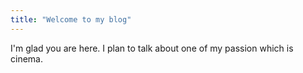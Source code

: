 ```yaml
---
title: "Welcome to my blog"
---
```


I'm glad you are here. I plan to talk about one of my passion which is cinema.
